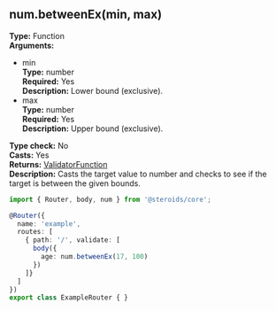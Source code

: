 ## num.betweenEx(min, max)

**Type:** Function  
**Arguments:**
  - min  
    **Type:** number  
    **Required:** Yes  
    **Description:** Lower bound (exclusive).
  - max  
    **Type:** number  
    **Required:** Yes  
    **Description:** Upper bound (exclusive).

**Type check:** No  
**Casts:** Yes  
**Returns:** [ValidatorFunction](../../router-decorator/routedefinition/validationrule/validatorfunction)  
**Description:** Casts the target value to number and checks to see if the target is between the given bounds.

```ts
import { Router, body, num } from '@steroids/core';

@Router({
  name: 'example',
  routes: [
    { path: '/', validate: [
      body({
        age: num.betweenEx(17, 100)
      })
    ]}
  ]
})
export class ExampleRouter { }
```
